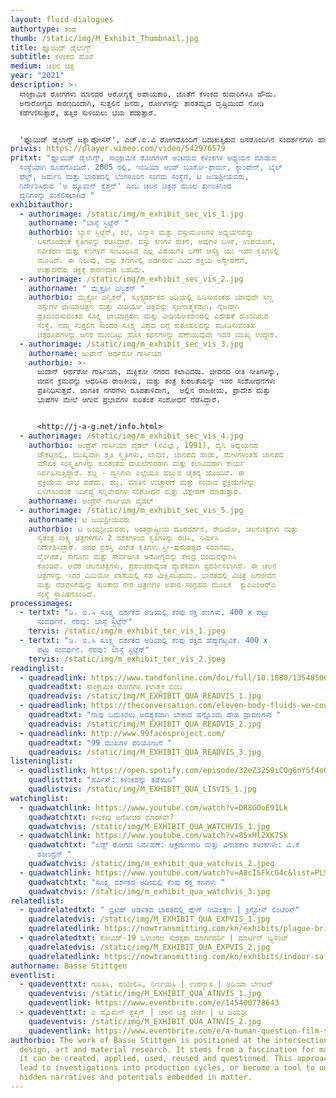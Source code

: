 ```yaml
---
layout: fluid-dialogues
authortype: ತಂಡ
thumb: /static/img/M_Exhibit_Thumbnail.jpg
title: ಫ್ಲೂಯಿಡ್‌ ಡೈಲಾಗ್ಸ್‌
subtitle: ಕಳಂಕದ ಹೊರೆ
medium: ಚಲನ ಚಿತ್ರ
year: "2021"
description: >-
  ಸಾಂಕ್ರಾಮಿಕ ರೋಗಗಳು ಮಾನವರ ಆರೋಗ್ಯಕ್ಕೆ ಅಪಾಯಕಾರಿ, ಜೊತೆಗೆ ಕಳಂಕದ ರುವಾರಿಗಳೂ ಹೌದು.
  ಅನಾರೋಗ್ಯದ ಕಾರಣದಿಂದಾಗಿ, ಸುತ್ತಲಿನ ಜನರು, ರೋಗಿಗಳನ್ನು ತಾರತಮ್ಯದ ದೃಷ್ಟಿಯಿಂದ ನೋಡಿ
  ಕಡೆಗಣಿಸುತ್ತಾರೆ, ಹತ್ತಿರ ಸುಳಿಯಲು ಭಯ ಪಡುತ್ತಾರೆ. 


  'ಫ್ಲೂಯಿಡ್‌ ಡೈಲಾಗ್ಸ್‌ ಜಕ್ಸ್ಟಾಪೋಸಸ್‌', ಎಚ್.ಐ.ವಿ ರೋಗದೊಂದಿಗೆ ಬದುಕುತ್ತಿರುವ ಜನರೊಂದಿಗಿನ ಸಂದರ್ಶನಗಳು ಹಾಗೂ ಸೂಕ್ಷ್ಮ ದರ್ಶಕದ ಮೂಲಕ ತೆಗೆಯಲಾದ ಅವರ ರಕ್ತದ ಫುಟೇಜ್‌ ಅನ್ನು ಒಳಗೊಂಡಿದೆ. ಈ ಪ್ರಸ್ತುತೀಕರಣದಲ್ಲಿ, ಸಾಂಕ್ರಾಮಿಕ ರೋಗದಿಂದಾಗಿ, ಸಾಮಾಜಿಕ ಜೀವನದ ಮೇಲೆ ಆಗುವ ಪರಿಣಾಮಗಳ ಸೂಕ್ಷ್ಮ ಪ್ರತಿಬಿಂಬವು ಗೋಚರವಾಗುತ್ತದೆ. ರೋಗ ಮತ್ತು ರೋಗಿಗಳ ಬಗೆಗೆ ನಮ್ಮಲ್ಲಿರುವ ತರ್ಕ ವಿಹೀನ ಭೀತಿ ಮತ್ತು ತಪ್ಪು ಕಲ್ಪನೆಯಿಂದಾಗಿ ರೋಗಿಗಳ ಸಾಮಾಜಿಕ ಜೀವನ ಮತ್ತು ಸಂಬಂಧಗಳು ಹೇಗೆ ಹಾನಿಗೀಡಾಗುತ್ತವೆ ಎಂಬುದನ್ನು ಕಲಾವಿದರು ಬೆಳಕಿಗೆ ತಂದಿದ್ದಾರೆ.
privis: https://player.vimeo.com/video/542976579
pritxt: "ಫ್ಲೂಯಿಡ್‌ ಡೈಲಾಗ್ಸ್‌, ಸಾಂಕ್ರಾಮಿಕ ರೋಗಗಳಿಗೆ ಅಂಟಿರುವ ಕಳಂಕಗಳ ಅಧ್ಯಯನ ಮಾಡುವ
  ಸಂಸ್ಥೆಯಾಗಿ ರೂಪಗೊಂಡಿದೆ. 2005 ರಲ್ಲಿ, ಇಂಡಿಯಾ ಆಂಡ್‌ ಬೂಕೋ-ಫಾರ್ಮ, ಕ್ಯಾಂಪೇನ್‌, ಬೈಲ್‌
  ಫೆಲ್ಡ್, ಜರ್ಮನಿ ಮತ್ತು ಭಾರತದಲ್ಲಿ ಬೆಂಗಳೂರಿನ ಸಂಗಮ ಸಂಸ್ಥೆಗೆ, ಟಿ ಜಯಶ್ರೀಯವರು,
  ನಿರ್ದೇಶಿಸಿರುವ 'ಅ ಹ್ಯೂಮನ್‌ ಕ್ವೆಶ್ಚನ್‌' ಎಂಬ ಚಲನ ಚಿತ್ರದ ಮೂಲ ತುಣುಕಿನಿಂದ
  ದ್ವನಿಗಳನ್ನು ಸಂಕಲಿಸಲಾಗಿದೆ "
exhibitauthor:
  - authorimage: /static/img/m_exhibit_sec_vis_1.jpg
    authorname: "ಬಾಸ್ಸೆ ಸ್ಟಿಟ್ಜೆನ್‌ "
    authorbio: ಬ್ಯಾಸೆ ಸ್ಟಿಟ್ಜೆನ್‌‌, ಕಲೆ, ವಿನ್ಯಾಸ ಮತ್ತು ವಸ್ತುಮೂಲಗಳ ಅಧ್ಯಯನವನ್ನು
      ಒಳಗೊಂಡಂತೆ ಕೃತಿಗಳನ್ನು ರಚಿಸಿದ್ದಾರೆ. ವಸ್ತು ಕಣಗಳ ರಚನೆ, ಅವುಗಳ ಬಳಕೆ, ಉಪಯೋಗ,
      ನವೀಕರಣ ಮತ್ತು ಕಣಗಳಿಗೆ ಸಂಬಂಧಿಸಿದ ಎಲ್ಲ ವಿಷಯಗಳ ಬಗೆಗೆ ಆಸಕ್ತಿ ಯು ಇವರ ಕೃತಿಗಳಲ್ಲಿ
      ಮೂಡಿದೆ. ಈ ನಿಲುವು, ವಸ್ತು ಕಣಗಳಲ್ಲಿ ಅಡಗಿರುವ ವಿವಿಧ ಶಕ್ತಿಯ ಅನ್ವೇಷಣೆಗೆ,
      ಉತ್ಪಾದನೆಯ ಚಕ್ರಕ್ಕೆ ಕಾರಣವಾಗ ಬಹುದು.
  - authorimage: /static/img/m_exhibit_sec_vis_2.jpg
    authorname: " ಮೈಕ್ರೋ ಎನ್ವಿಶನ್‌ "
    authorbio: ಮೈಕ್ರೋ ಎನ್ವಿಶನ್‌, ಸೂಕ್ಷ್ಮದರ್ಶಕದ ಅಡಿಯಲ್ಲಿ ಹಿಡಿಸುವಂತಹ ಯಾವುದೇ ಸಣ್ಣ
      ವಸ್ತುಗಳ ಛಾಯಾಚಿತ್ರಣ ಮತ್ತು ವೀಡಿಯೋ ಚಿತ್ರವನ್ನು ಸೃಜನಾತ್ಮಕವಾಗಿ, ನೈಜವಾಗಿ
      ಪ್ರತಿಬಿಂಬಿಸುವಂತಹ ಸೂಕ್ಷ್ಮ ಛಾಯಾಗ್ರಹಣ ಮತ್ತು ವೀಡಿಯೋಕರಣದಲ್ಲಿ ವಿಶೇಷತೆ ಹೊಂದಿರುವ
      ಸಂಸ್ಥೆ. ನಮ್ಮ ಸುತ್ತಲಿನ ಸುಂದರ ಸೂಕ್ಷ್ಮ ವಿಶ್ವದ ಬಗ್ಗೆ ಕುತೂಹಲವನ್ನು ಮೂಡಿಸುವಂತಹ
      ಚಿತ್ರರೂಪಗಳನ್ನು ಜನರ ಮುಂದಿಟ್ಟು ಹೊಸ ಕಥನಗಳನ್ನು ಹೆಣೆಯುವುದೇ ಇದರ ಮುಖ್ಯ ಉದ್ದೇಶ.
  - authorimage: /static/img/m_exhibit_sec_vis_3.jpg
    authorname: ಜುವಾನ್ ಆರ್ಥರೋ ಗಾರ್ಸಿಯಾ
    authorbio: >-
      ಜುವಾನ್ ಆರ್ಥರೋ ಗಾರ್ಸಿಯಾ, ಮೆಕ್ಸಿಕೋ ನಗರದ ಕಲಾವಿದರು. ಜೀವನದ ರೀತಿ ನೀತಿಗಳನ್ನು,
      ಜೀವನ ಕ್ರಮವನ್ನು ಆಧರಿಸಿದ ರಾಜಕೀಯ, ಮತ್ತು ತಂತ್ರ ಕುಶಲತೆಯನ್ನು ಇವರ ಸಂಶೋಧನೆಗಳು
      ಪ್ರತಿನಿಧಿಸುತ್ತವೆ. ಜಾಗತಿಕ ನಗರಗಳು ರೂಪತಾಳಿದಾಗ,  ಅಲ್ಲಿನ ರಾಜಕೀಯ, ಪ್ರಾದೇಶ ಮತ್ತು
      ಭಾಷೆಗಳ ಮೇಲೆ ಆಗುವ ಪ್ರಭಾವಗಳ ಕುರಿತಂತೆ ಸಂಶೋಧನೆ ನೆಡೆಸಿದ್ದಾರೆ. 


      <http://j-a-g.net/info.html>
  - authorimage: /static/img/m_exhibit_sec_vis_4.jpg
    authorbio: ಆಂಡ್ರೆಸ್‌ ಗಾರ್ಸಿಯಾ ವೈಡಲ್‌ (ಸೆವಿಲ್ಲಾ, 1991), ದ್ವನಿ ಅಧ್ಯಯನದ
      ಚೌಕಟ್ಟಿನಲ್ಲಿ, ಮುಖ್ಯವಾಗಿ ಶೃತಿ ಸ್ಮೃತಿಗಳು, ಲಾವಣಿ, ಜಾನಪದ ಹಾಡು, ಮೇಳಗಳಂತಹ ಜಾನಪದ
      ಮೌಖಿಕ ಸಂಸ್ಕೃತಿಗಳನ್ನು ಕುರಿತಂತಹ ದಾಖಲೆಗಾರರಾಗಿ ಮತ್ತು ಕಲಾವಿದರಾಗಿ ಕಾರ್ಯ
      ನಿರ್ವಹಿಸುತ್ತಿದ್ದಾರೆ. ಶಬ್ದ - ದ್ವನಿಗಳು ಎಲ್ಲೆಯೂ ಹಬ್ಬುವ ಚೈತನ್ಯ ಹೊಂದಿವೆ. ಈ
      ಪ್ರಕ್ರಿಯೆಯ ಲಾಭ ಪಡೆದು, ಶಬ್ದ, ಮಾತಿನ ಉಚ್ಚಾರಣೆ ಮತ್ತು ಸಂವಾದ ಪ್ರಕ್ರಿಯೆಗಳನ್ನು
      ಒಳಗೊಂಡಂತೆ ನಿರ್ದಿಷ್ಟ ಸನ್ನಿವೇಷಗಳ ಸಂಶೋಧನೆ ಮತ್ತು ವಿಶ್ಲೇಷಣೆ ಮಾಡುತ್ತಾರೆ.
    authorname: ಆಂಡ್ರೆಸ್‌ ಗಾರ್ಸಿಯಾ ವೈಡಲ್‌
  - authorimage: /static/img/m_exhibit_sec_vis_5.jpg
    authorname: ಟಿ ಜಯಶ್ರೀಯವರು
    authorbio: ಟಿ ಜಯಶ್ರೀಯವರು, ಅಂತರ್ರಾಷ್ಟ್ರೀಯ ದೂರದರ್ಶನ, ರೇಡಿಯೋ, ಚಲನಚಿತ್ರಗಳು ಮತ್ತು
      ಸ್ವತಂತ್ರ ಸಾಕ್ಷ್ಯ ಚಿತ್ರಗಳಿಗಾಗಿ 2 ದಶಕಗಳಿಂದ ಕೃತಿಗಳನ್ನು ರಚಿಸಿ, ನಿರ್ಮಿಸಿ
      ನಿರ್ದೇಶಿಸಿದ್ದಾರೆ. ಅವರ ಪ್ರಶಸ್ತಿ ವಿಜೇತ ಕೃತಿಗಳು ಸ್ತ್ರೀ-ಪುರುಷತ್ವದ ಸಮಾಗಮ,
      ಲೈಂಗಿಕತೆ, ಕಾನೂನು ಮತ್ತು ಸಾರ್ವಜನಿಕ ಆರೋಗ್ಯವನ್ನು ಕೇಂದ್ರ ಬಿಂದುವನ್ನಾಗಿಸಿ
      ಕೊಂಡಿವೆ. ಅವರ ಚಲನಚಿತ್ರಗಳು, ಪ್ರಪಂಚದಾದ್ಯಂತ ವ್ಯಾಪಕವಾಗಿ ಪ್ರದರ್ಶಿಸಲಾಗಿವೆ. ಈ ಚಲನ
      ಚಿತ್ರಗಳನ್ನು ಇವರ ವಿಮಿಯೋ ಖಾತೆಯಲ್ಲಿ ಸಹ ವೀಕ್ಷಿಸಬಹುದು. ಭಾರತದಲ್ಲಿ ವಿಚಿತ್ರ ಜನಜೀವನ
      ಮತ್ತು ನೆಡವಳಿಕೆಯನ್ನು ಕುರಿತಾದ ನೇರ ಚಿತ್ರಣಗಳ ಅಪಾರ ಸಂಗ್ರಹದ ಮೂಲಕ  ಕ್ಯುಎಎಂಆರ್‌ಎ
      ಸಂಸ್ಥೆ ಸ್ಥಾಪಿತಗೊಂಡಿದೆ.
processimages:
  - tertxt: "ಡಿ. ಐ.ಸಿ ಸೂಕ್ಷ್ಮ ದರ್ಶಕದ ಅಡಿಯಲ್ಲಿ ಕೆಂಪು ರಕ್ತ ಕಣಗಳು, 400 x ಪಟ್ಟು
      ಸಂವರ್ಧನೆ. ನೆರವು: ಬಾಸ್ಸೆ ಸ್ಟಿಟ್ಜೆನ್"
    tervis: /static/img/m_exhibit_ter_vis_1.jpeg
  - tertxt: "ಡಿ. ಐ.ಸಿ ಸೂಕ್ಷ್ಮ ದರ್ಶಕದ ಅಡಿಯಲ್ಲಿ ಕೆಂಪು ರಕ್ತದ ಹೆಪ್ಪುಗಟ್ಟವಿಕೆ. 400 x
      ಪಟ್ಟು ಸಂವರ್ಧನೆ. ನೆರವು: ಬಾಸ್ಸೆ ಸ್ಟಿಟ್ಜೆನ್"
    tervis: /static/img/m_exhibit_ter_vis_2.jpeg
readinglist:
  - quadreadlink: https://www.tandfonline.com/doi/full/10.1080/13548506.2019.1705991
    quadreadtxt: ಸಾಂಕ್ರಾಮಿಕ ರೋಗಗಳ ಕಲಾತ್ಮಕ ಬಿಂಬ
    quadreadvis: /static/img/M_EXHIBIT_QUA_READVIS_1.jpg
  - quadreadlink: https://theconversation.com/eleven-body-fluids-we-couldnt-live-without-49568
    quadreadtxt: "ನಾವು ಬದುಕಿರಲು ಅವಶ್ಯಕವಾಗಿ ಬೇಕಾದ ಹನ್ನೊಂದು ದೇಹ ದ್ರಾವಣಗಳು "
    quadreadvis: /static/img/M_EXHIBIT_QUA_READVIS_2.jpg
  - quadreadlink: http://www.99facesproject.com/
    quadreadtxt: "99 ಮುಖಗಳ ಪರಿಯೋಜನೆ "
    quadreadvis: /static/img/M_EXHIBIT_QUA_READVIS_3.jpg
listeninglist:
  - quadlistlink: https://open.spotify.com/episode/32eZ32S9iCOg6nYSf4o08q
    quadlisttxt: "ಹರ್ಪಿಸ್‌: ಕಳಂಕವನ್ನು ತಡೆಯಿರಿ"
    quadlistvis: /static/img/M_EXHIBIT_QUA_LISVIS_1.jpg
watchinglist:
  - quadwatchlink: https://www.youtube.com/watch?v=DR8GOoE91Lk
    quadwatchtxt: ಕಳಂಕವು ಅಗೋಚರ ಮಾರಕವೇ?
    quadwatchvis: /static/img/M_EXHIBIT_QUA_WATCHVIS_1.jpg
  - quadwatchlink: https://www.youtube.com/watch?v=8SxHl2XK7Sk
    quadwatchtxt: "ಏಡ್ಸ್‌ ರೋಗದ ನಿರ್ವಹಣೆ: ಆಕ್ರಮಣಕಾರಿ ಮತ್ತು ವಿನಾಶಕಾರಿ ಕಳಂಕಗಳು: ವಿ.ಕೆ
      ಶಶೀಂದ್ರನ್‌ "
    quadwatchvis: /static/img/m_exhibit_qua_watchvis_2.jpeg
  - quadwatchlink: https://www.youtube.com/watch?v=A8cI6FkcG4c&list=PL50lcL7KylCA5uD-60rS4QQ6HAR2JN97R&index=10
    quadwatchtxt: "ಸೂಕ್ಷ್ಮ ದರ್ಶಕದ ಅಡಿಯಲ್ಲಿ ಕೆಂಪು ರಕ್ತ ಕಣಗಳು "
    quadwatchvis: /static/img/m_exhibit_qua_watchvis_3.jpg
relatedlist:
  - quadrelatedtxt: " ಬ್ರಿಟಿಷ್‌ ಆಡಳಿತದ ಭಾರತದಲ್ಲಿ ಪ್ಲೇಗ್‌ ನಿಯಂತ್ರಣ | ಕ್ರಿಸ್ಟೋಸ್‌ ಲಿಂಟೆರಿಸ್‌"
    quadrelatedvis: /static/img/M_EXHIBIT_QUA_EXPVIS_1.jpg
    quadrelatedlink: https://nowtransmitting.com/kn/exhibits/plague-british-india/
  - quadrelatedtxt: ಕೋವಿಡ್-19 ‌ಒಳಾಂಗಣ ಸುರಕ್ಷತಾ ಮಾರ್ಗದರ್ಶಿ | ಮಾರ್ಟಿನ್‌ ಬ್ಯಸೆಂಟ್
    quadrelatedvis: /static/img/M_EXHIBIT_QUA_EXPVIS_2.jpg
    quadrelatedlink: https://nowtransmitting.com/kn/exhibits/indoor-safety-guidelines/
authorname: Basse Stittgen
eventlist:
  - quadeventtxt: ಗುರಿತಿಸಿ, ಪರಿಶೀಲಿಸಿ, ನಿರ್ಣಯಿಸಿ | ಉಪನ್ಯಾಸ | ಅಡಿಯಾ ಬೇಂಟನ್‌
    quadeventvis: /static/img/M_EXHIBIT_QUA_ATNVIS_1.jpg
    quadeventlink: https://www.eventbrite.com/e/145400778643
  - quadeventtxt: ಎ ಹ್ಯೂಮನ್‌ ಕ್ವೆಸ್ಚನ್‌ | ಚಲನ ಚಿತ್ರ ಚರ್ಚೆ | ಟಿ ಜಯಶ್ರೀ
    quadeventvis: /static/img/M_EXHIBIT_QUA_ATNVIS_2.jpg
    quadeventlink: https://www.eventbrite.com/e/a-human-question-film-screening-discussion-registration-145821204147
authorbio: The work of Basse Stittgen is positioned at the intersection of
  design, art and material research. It stems from a fascination for matter, how
  it can be created, applied, used, reused and questioned. This approach might
  lead to investigations into production cycles, or become a tool to unfold
  hidden narratives and potentials embedded in matter.
---
```

